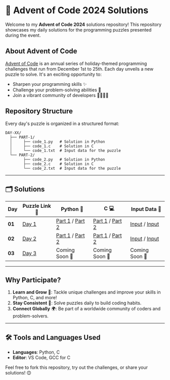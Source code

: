 
# 🎄 Advent of Code 2024 Solutions  

Welcome to my **Advent of Code 2024** solutions repository! This repository showcases my daily solutions for the programming puzzles presented during the event.  

## About Advent of Code  

[Advent of Code](https://adventofcode.com/) is an annual series of holiday-themed programming challenges that run from December 1st to 25th. Each day unveils a new puzzle to solve. It's an exciting opportunity to:  
- Sharpen your programming skills ✨  
- Challenge your problem-solving abilities 🧠  
- Join a vibrant community of developers 👩‍💻👨‍💻  

## Repository Structure  

Every day's puzzle is organized in a structured format:  

```plaintext  
DAY-XX/  
  ├── PART-1/  
  │     ├── code_1.py   # Solution in Python  
  │     ├── code_1.c    # Solution in C  
  │     └── code_1.txt  # Input data for the puzzle  
  └── PART-2/  
        ├── code_2.py   # Solution in Python  
        ├── code_2.c    # Solution in C  
        └── code_2.txt  # Input data for the puzzle  
```  

---

## 🗂 Solutions  

| Day  | Puzzle Link 🔗                        | Python 🐍                                        | C 💻                                               | Input Data 📄                                      |
| ---- | ------------------------------------- | ----------------------------------------------- | ------------------------------------------------ | ------------------------------------------------ |
| **01** | [Day 1](https://adventofcode.com/2024/day/1) | [Part 1](DAY-1/PART-1/code_1.py) / [Part 2](DAY-1/PART-2/code_2.py) | [Part 1](DAY-1/PART-1/code_1.c) / [Part 2](DAY-1/PART-2/code_2.c) | [Input](DAY-1/PART-1/code_1.txt) / [Input](DAY-1/PART-2/code_2.txt) |
| **02** | [Day 2](https://adventofcode.com/2024/day/2) | [Part 1](DAY-2/PART-1/code_1.py) / [Part 2](DAY-2/PART-2/code_2.py) |  [Part 1](DAY-2/PART-1/code_1.c) / [Part 2](DAY-2/PART-2/code_2.c) | [Input](DAY-2/PART-1/code_1.txt) / [Input](DAY-2/PART-2/code_2.txt)|
| **03** | [Day 3](https://adventofcode.com/2024/day/3) | Coming Soon 🚧                                  | Coming Soon 🚧                                    | Coming Soon 🚧                                    |

---

## Why Participate?  

1. **Learn and Grow** 📘: Tackle unique challenges and improve your skills in Python, C, and more!  
2. **Stay Consistent** 📅: Solve puzzles daily to build coding habits.  
3. **Connect Globally** 🌍: Be part of a worldwide community of coders and problem-solvers.  

---

## 🛠 Tools and Languages Used  

- **Languages**: Python, C  
- **Editor**: VS Code, GCC for C  

Feel free to fork this repository, try out the challenges, or share your solutions! 😊  
